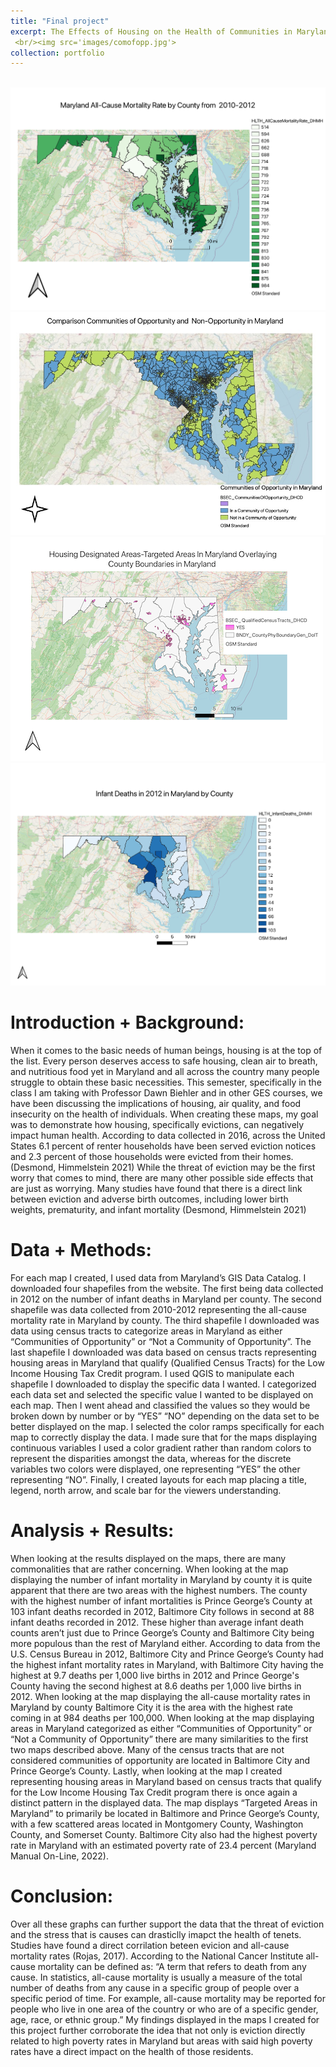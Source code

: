 ```yaml
---
title: "Final project"
excerpt: The Effects of Housing on the Health of Communities in Maryland and People all Across the Nation
 <br/><img src='images/comofopp.jpg'>
collection: portfolio
---
```

<br/><img src='images/all cause mortality.pdf'>
<br/><img src='images/communities of opp.jpg'>
<br/><img src='images/designatedhousing .png'>
<br/><img src='images/infant deaths.pdf'>

Introduction + Background:
======
When it comes to the basic needs of human beings, housing is at the top of the list. Every person deserves access to safe housing, clean air to breath, and nutritious food yet in Maryland and all across the country many people struggle to obtain these basic necessities. This semester, specifically in the class I am taking with Professor Dawn Biehler and in other GES courses, we have been discussing the implications of housing, air quality, and food insecurity on the health of individuals. When creating these maps, my goal was to demonstrate how housing, specifically evictions, can negatively impact human health. According to data collected in 2016, across the United States 6.1 percent of renter households have been served eviction notices and 2.3 percent of those households were evicted from their homes. (Desmond, Himmelstein 2021)
While the threat of eviction may be the first worry that comes to mind, there are many other possible side effects that are just as worrying. Many studies have found that there is a direct link between eviction and adverse birth outcomes, including lower birth weights, prematurity, and infant mortality (Desmond, Himmelstein 2021)

Data + Methods: 
======
For each map I created, I used data from Maryland’s GIS Data Catalog. I downloaded four shapefiles from the website. The first being data collected in 2012 on the number of infant deaths in Maryland per county. The second shapefile was data collected from 2010-2012 representing the all-cause mortality rate in Maryland by county. The third shapefile I downloaded was data using census tracts to categorize areas in Maryland as either “Communities of Opportunity” or “Not a Community of Opportunity”. The last shapefile I downloaded was data based on census tracts representing housing areas in Maryland that qualify (Qualified Census Tracts) for the Low Income Housing Tax Credit program. I used QGIS to manipulate each shapefile I downloaded to display the specific data I wanted. I categorized each data set and selected the specific value I wanted to be displayed on each map. Then I went ahead and classified the values so they would be broken down by number or by “YES” “NO” depending on the data set to be better displayed on the map. I selected the color ramps specifically for each map to correctly display the data. I made sure that for the maps displaying continuous variables I used a color gradient rather than random colors to represent the disparities amongst the data, whereas for the discrete variables two colors were displayed, one representing “YES” the other representing “NO”.  Finally, I created layouts for each map placing a title, legend, north arrow, and scale bar for the viewers understanding. 

Analysis + Results:
======
When looking at the results displayed on the maps, there are many commonalities that are rather concerning. When looking at the map displaying the number of infant mortality in Maryland by county it is quite apparent that there are two areas with the highest numbers. The county with the highest number of infant mortalities is Prince George’s County at 103 infant deaths recorded in 2012, Baltimore City follows in second at 88 infant deaths recorded in 2012. These higher than average infant death counts aren’t just due to Prince George’s County and Baltimore City being more populous than the rest of Maryland either. According to data from the U.S. Census Bureau in 2012, Baltimore City and Prince George’s County had the highest infant mortality rates in Maryland, with Baltimore City having the highest at 9.7 deaths per 1,000 live births in 2012 and Prince George's County having the second highest at 8.6 deaths per 1,000 live births in 2012. When looking at the map displaying the all-cause mortality rates in Maryland by county Baltimore City it is the area with the highest rate coming in at 984 deaths per 100,000. 
When looking at the map displaying areas in Maryland categorized as either “Communities of Opportunity” or “Not a Community of Opportunity” there are many similarities to the first two maps described above. Many of the census tracts that are not considered communities of opportunity are located in Baltimore City and Prince George’s County. Lastly, when looking at the map I created representing housing areas in Maryland based on census tracts that qualify for the Low Income Housing Tax Credit program there is once again a distinct pattern in the displayed data. The map displays “Targeted Areas in Maryland” to primarily be located in Baltimore and Prince George’s County, with a few scattered areas located in Montgomery County, Washington County, and Somerset County. Baltimore City also had the highest poverty rate in Maryland with an estimated poverty rate of 23.4 percent (Maryland Manual On-Line, 2022). 

Conclusion: 
======
Over all these graphs can further support the data that the threat of eviction and the stress that is causes can drasticlly imapct the health of tenets. Studies have found a direct corrilation beteen evicion and all-cause mortality rates (Rojas, 2017). According to the National Cancer Institute all-cause mortality can be defined as: “A term that refers to death from any cause. In statistics, all-cause mortality is usually a measure of the total number of deaths from any cause in a specific group of people over a specific period of time. For example, all-cause mortality may be reported for people who live in one area of the country or who are of a specific gender, age, race, or ethnic group.”
 My findings displayed in the maps I created for this project further corroborate the idea that not only is eviction directly related to high poverty rates in Maryland but areas with said high poverty rates have a direct impact on the health of those residents. 


